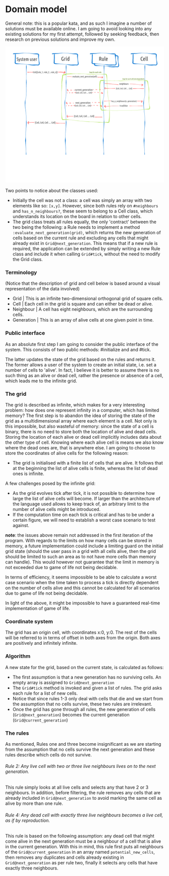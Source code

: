 # Domain model

General note: this is a popular kata, and as such I imagine a number of solutions
must be available online.
I am going to avoid looking into any existing solutions for my first attempt,
followed by seeking feedback, then research on previous solutions and improve my 
own.

![diagram](https://github.com/andreamazza89/game_of_life/blob/master/docs/Drawing.jpeg)

Two points to notice about the classes used:
- Initially the cell was not a class: a cell was simply an array with two 
elements like so: ```[x,y]```. However, since both rules rely on ```#neighbours``` 
and ```has_n_neighbours?```, these seem to belong to a Cell class, which 
understands its location on the board in relation to other cells.
- The grid class treats all rules equally, the only 'contract' between the two 
being the following: a Rule needs to implement a method 
```:evaluate_next_generation(grid)```, which returns the new generation of cells 
based on the current rule and excluding any cells that might already exist in 
```Grid@next_generation```. This means that if a new rule is required, the 
application can be extended by simply writing a new Rule class and include it 
when calling ```Grid#tick```,  without the need to modify the Grid class.

### Terminology

(Notice that the description of grid and cell below is based around a visual
representation of the data involved)

- Grid       | This is an infinite two-dimensional orthogonal grid of square cells.
- Cell       | Each cell in the grid is square and can either be dead or alive.
- Neighbour  | A cell has eight neighbours, which are the surrounding cells.
- Generation | This is an array of alive cells at one given point in time. 

### Public interface

As an absolute first step I am going to consider the public interface of the
system.
This consists of two public methods: #initialize and and #tick.

The latter updates the state of the grid based on the rules and returns it.
The former allows a user of the system to create an initial state, i.e. set a
number of cells to 'alive'. In fact, I believe it is better to assume there is
no such thing as an alive or dead cell, rather the presence or absence of a cell,
which leads me to the infinite grid.

### The grid

The grid is described as infinite, which makes for a very interesting problem:
how does one represent infinity in a computer, which has limited memory?
The first step is to abandon the idea of storing the state of the grid as a
multidimensional array where each element is a cell. Not only is this impossible,
but also wasteful of memory: since the state of a cell is binary, there is no
need to store both the location of alive and dead cells. Storing the location of
each alive or dead cell implicitly includes data about the other type of cell.
Knowing where each alive cell is means we also know where the dead ones are,
that is anywhere else. I am going to choose to store the coordinates of alive
cells for the following reason:

- The grid is initialised with a finite list of cells that are alive. It follows
that at the beginning the list of alive cells is finite, whereas the list of dead
ones is infinite.

A few challenges posed by the infinite grid:

- As the grid evolves tick after tick, it is not possible to determine how large
the list of alive cells will become. If larger than the architecture of the
language used allows to keep track of, an arbitrary limit to the number of alive
cells might be introduced.
- If the computation time on each tick is critical and has to be under a certain
figure, we will need to establish a worst case scenario to test against.

__note__: the issues above remain not addressed in the first iteration of the 
program. With regards to the limits on how many cells can be stored in memory, a 
future implementation could include a limiting guard on the initial grid state
(should the user pass in a grid with all cells alive, then the grid should be 
limited to such an area as to not have more cells than memory can handle). This 
would however not guarantee that the limit in memory is not exceeded due to game
of life not being decidable. 

In terms of efficiency, it seems impossible to be able to calculate a worst case
scenario when the time taken to process a tick is directly dependent on the 
number of cells alive and this cannot be calculated for all scenarios due to game
of life not being decidable.

In light of the above, it might be impossible to have a guaranteed real-time 
implementation of game of life.

### Coordinate system

The grid has an origin cell, with coordinates x:0, y:0. The rest of the cells
will be referred to in terms of offset in both axes from the origin. Both axes
are positively and infinitely infinite.

### Algorithm

A new state for the grid, based on the current state, is calculated as follows:
- The first assumption is that a new generation has no surviving cells. An empty 
array is assigned to ```Grid@next_generation```
- The ```Grid#tick``` method is invoked and given a list of rules. The grid asks 
each rule for a list of new cells.
- Notice that since rules 1-3 only deal with cells that die and we start from the 
assumption that no cells survive, these two rules are irrelevant.
- Once the grid has gone through all rules, the new generation of cells 
(```Grid@next_generation```) becomes the current generation (```Grid@current_generation```)

### The rules

As mentioned, Rules one and three become insignificant as we are starting from 
the assumption that no cells survive the next generation and these rules describe which cells do not survive.

###### Rule 2: Any live cell with two or three live neighbours lives on to the next generation.

This rule simply looks at all live cells and selects any that have 2 or 3 
neighbours. In addition, before filtering, the rule removes any cells that are 
already included in ```Grid@next_generation``` to avoid marking the same cell as 
alive by more than one rule.

###### Rule 4: Any dead cell with exactly three live neighbours becomes a live cell, as if by reproduction.

This rule is based on the following assumption: any dead cell that might come 
alive in the next generation must be a neighbour of a cell that is alive in 
the current generation.
With this in mind, this rule first puts all neighbours of the 
```Grid@current_generation``` in an array named ```potential_new_cells```, then 
removes any duplicates and cells already existing in ```Grid@next_generation``` 
as per rule two, finally it selects any cells that have exactly three neighbours.
